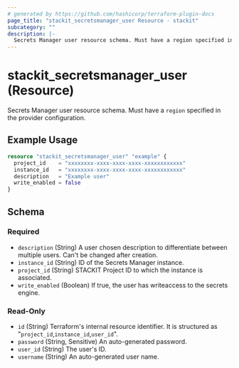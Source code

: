 ```yaml
---
# generated by https://github.com/hashicorp/terraform-plugin-docs
page_title: "stackit_secretsmanager_user Resource - stackit"
subcategory: ""
description: |-
  Secrets Manager user resource schema. Must have a region specified in the provider configuration.
---
```


# stackit_secretsmanager_user (Resource)

Secrets Manager user resource schema. Must have a `region` specified in the provider configuration.

## Example Usage

```terraform
resource "stackit_secretsmanager_user" "example" {
  project_id    = "xxxxxxxx-xxxx-xxxx-xxxx-xxxxxxxxxxxx"
  instance_id   = "xxxxxxxx-xxxx-xxxx-xxxx-xxxxxxxxxxxx"
  description   = "Example user"
  write_enabled = false
}
```

<!-- schema generated by tfplugindocs -->
## Schema

### Required

- `description` (String) A user chosen description to differentiate between multiple users. Can't be changed after creation.
- `instance_id` (String) ID of the Secrets Manager instance.
- `project_id` (String) STACKIT Project ID to which the instance is associated.
- `write_enabled` (Boolean) If true, the user has writeaccess to the secrets engine.

### Read-Only

- `id` (String) Terraform's internal resource identifier. It is structured as "`project_id`,`instance_id`,`user_id`".
- `password` (String, Sensitive) An auto-generated password.
- `user_id` (String) The user's ID.
- `username` (String) An auto-generated user name.
